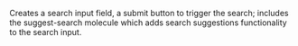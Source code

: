 Creates a search input field, a submit button to trigger the search; includes the suggest-search molecule which adds search suggestions functionality to the search input.
